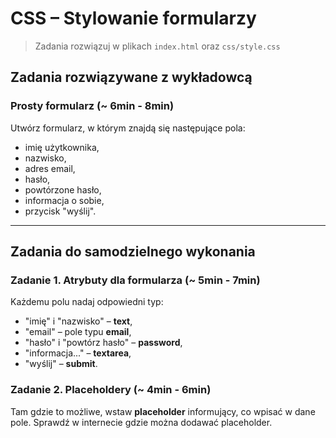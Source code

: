 # CSS &ndash; Stylowanie formularzy

> Zadania rozwiązuj w plikach ```index.html``` oraz ```css/style.css```

## Zadania rozwiązywane z wykładowcą

### Prosty formularz (~ 6min - 8min)
Utwórz formularz, w którym znajdą się następujące pola:
* imię użytkownika,
* nazwisko,
* adres email,
* hasło,
* powtórzone hasło,
* informacja o sobie,
* przycisk "wyślij".

-------------------------------------------------------------------------------

## Zadania do samodzielnego wykonania

### Zadanie 1. Atrybuty dla formularza (~ 5min - 7min)
Każdemu polu nadaj odpowiedni typ:
* "imię" i "nazwisko" &ndash; __text__,
* "email" &ndash; pole typu __email__,
* "hasło" i "powtórz hasło" &ndash; __password__,
* "informacja..." &ndash; __textarea__,
* "wyślij" &ndash; __submit__.

### Zadanie 2. Placeholdery (~ 4min - 6min)
Tam gdzie to możliwe, wstaw **placeholder** informujący, co wpisać w dane pole.
Sprawdź w internecie gdzie można dodawać placeholder.
